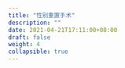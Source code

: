 ```yaml
---
title: "性别重置手术"
description: ""
date: 2021-04-21T17:11:00+08:00
draft: false
weight: 4
collapsible: true
---
```


